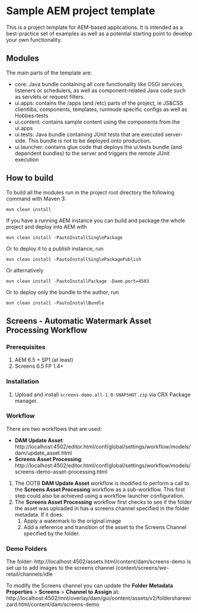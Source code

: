 # Sample AEM project template

This is a project template for AEM-based applications. It is intended as a best-practice set of examples as well as a potential starting point to develop your own functionality.

## Modules

The main parts of the template are:

* core: Java bundle containing all core functionality like OSGi services, listeners or schedulers, as well as component-related Java code such as servlets or request filters.
* ui.apps: contains the /apps (and /etc) parts of the project, ie JS&CSS clientlibs, components, templates, runmode specific configs as well as Hobbes-tests
* ui.content: contains sample content using the components from the ui.apps
* ui.tests: Java bundle containing JUnit tests that are executed server-side. This bundle is not to be deployed onto production.
* ui.launcher: contains glue code that deploys the ui.tests bundle (and dependent bundles) to the server and triggers the remote JUnit execution

## How to build

To build all the modules run in the project root directory the following command with Maven 3:

    mvn clean install

If you have a running AEM instance you can build and package the whole project and deploy into AEM with

    mvn clean install -PautoInstallSinglePackage

Or to deploy it to a publish instance, run

    mvn clean install -PautoInstallSinglePackagePublish

Or alternatively

    mvn clean install -PautoInstallPackage -Daem.port=4503

Or to deploy only the bundle to the author, run

    mvn clean install -PautoInstallBundle

## Screens - Automatic Watermark Asset Processing Workflow

### Prerequisites

1. AEM 6.5 + SP1 (at least)
2. Screens 6.5 FP 1.4+

### Installation

1. Upload and install `screens-demo.all-1.0-SNAPSHOT.zip` via CRX Package manager.

### Workflow

There are two workflows that are used:

* **DAM Update Asset**: http://localhost:4502/editor.html/conf/global/settings/workflow/models/dam/update_asset.html
* **Screens Asset Processing**: http://localhost:4502/editor.html/conf/global/settings/workflow/models/screens-demo-asset-processing.html

1. The OOTB **DAM Update Asset** workflow is modified to perform a call to the **Screens Asset Processing** workflow as a sub-workflow. This first step could also be achieved using a workflow launcher configuration.
2. The **Screens Asset Processing** workflow first checks to see if the folder the asset was uploaded in has a screens channel specified in the folder metadata. If it does:
    1. Apply a watermark to the original image
    2. Add a reference and transition of the asset to the Screens Channel specified by the folder.

### Demo Folders

The folder: http://localhost:4502/assets.html/content/dam/screens-demo is set up to add images to the screens channel /content/screens/we-retail/channels/idle

To modify the Screens channel you can update the **Folder Metadata Properties** > **Screens** > **Channel to Assign** at: http://localhost:4502/mnt/overlay/dam/gui/content/assets/v2/foldersharewizard.html/content/dam/screens-demo


